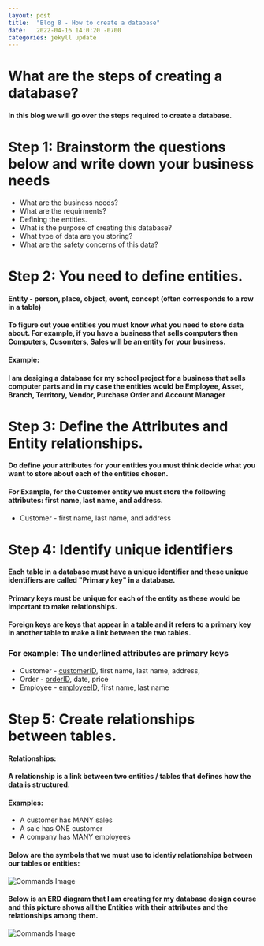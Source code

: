 ```yaml
---
layout: post
title:  "Blog 8 - How to create a database"
date:   2022-04-16 14:0:20 -0700
categories: jekyll update
---
```


# **What are the steps of creating a database?**
#### In this blog we will go over the steps required to create a database.

# **Step 1: Brainstorm the questions below and write down your business needs**
* What are the business needs?
* What are the requirments?
* Defining the entities.
* What is the purpose of creating this database?
* What type of data are you storing?
* What are the safety concerns of this data?


# **Step 2: You need to define entities.**
#### __Entity__ - person, place, object, event, concept (often corresponds to a row in a table)

#### To figure out youe entities you must know what you need to store data about. For example, if you have a business that sells computers then Computers, Cusomters, Sales will be an entity for your business.

#### **Example:**
#### I am desiging a database for my school project for a business that sells computer parts and in my case the entities would be Employee, Asset, Branch, Territory, Vendor, Purchase Order and Account Manager

# **Step 3: Define the Attributes and Entity relationships.**
#### Do define your attributes for your entities you must think decide what you want to store about each of the entities chosen. 

#### For Example, for the Customer entity we must store the following attributes: first name, last name, and address.

* Customer - first name, last name, and address


# **Step 4: Identify unique identifiers**
#### Each table in a database must have a unique identifier and these unique identifiers are called "Primary key" in a database.

#### __Primary keys__ must be unique for each of the entity as these would be important to make relationships.

#### __Foreign keys__ are keys that appear in a table and it refers to a primary key in another table to make a link between the two tables.

### **For example: The underlined attributes are primary keys**
* Customer - <u>customerID</u>, first name, last name, address,
* Order - <u>orderID</u>, date, price
* Employee - <u>employeeID</u>, first name, last name

# **Step 5: Create relationships between tables.**

#### **Relationships:**
#### A relationship is a link between two entities / tables that defines how the data is structured.

#### **Examples:**
* A customer has MANY sales
* A sale has ONE customer
* A company has MANY employees

#### **Below are the symbols that we must use to identiy relationships between our tables or entities:**

![Commands Image](https://topramanc.github.io/Images/relationship.jpg)

#### **Below is an ERD diagram that I am creating for my database design course and this picture shows all the Entities with their attributes and the relationships among them.**

![Commands Image](https://topramanc.github.io/Images/Entity.png)